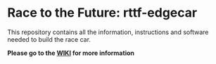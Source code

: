 # Race to the Future: rttf-edgecar
This repository contains all the information, instructions and software needed to build the race car.

**Please go to the [WIKI](https://github.com/PXLDigital/rttf-edgecar/wiki) for more information**
